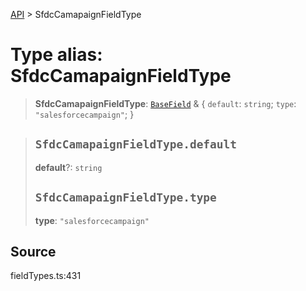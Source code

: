 [API](../index.md) > SfdcCamapaignFieldType

# Type alias: SfdcCamapaignFieldType

> **SfdcCamapaignFieldType**: [`BaseField`](type-alias.BaseField.md) & \{
  `default`: `string`;
  `type`: `"salesforcecampaign"`;
 }

> ## `SfdcCamapaignFieldType.default`
>
> **default**?: `string`
>
> ## `SfdcCamapaignFieldType.type`
>
> **type**: `"salesforcecampaign"`
>
>

## Source

fieldTypes.ts:431
